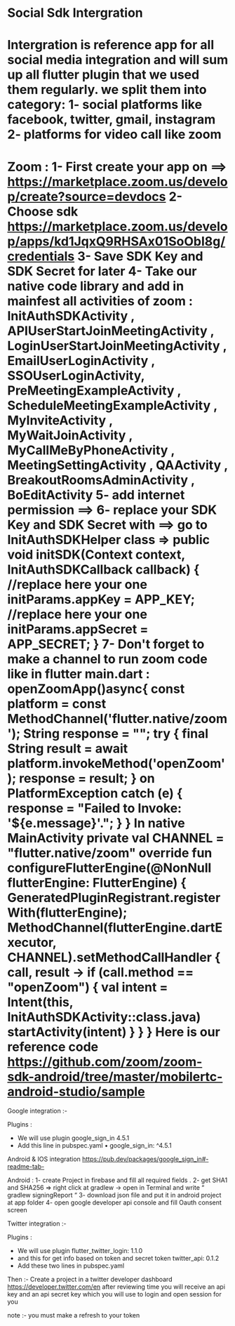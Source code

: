 # Social Sdk Intergration
Intergration is reference app for all social media integration and will sum up all flutter plugin that we used them regularly.
we split them into category:
1- social platforms like facebook, twitter, gmail, instagram
2- platforms for video call like zoom
======================================================
Zoom :
1- First create your app on ==> https://marketplace.zoom.us/develop/create?source=devdocs
2- Choose sdk https://marketplace.zoom.us/develop/apps/kd1JqxQ9RHSAx01SoObI8g/credentials
3- Save SDK Key and SDK Secret for later
4- Take our native code library and add in mainfest all activities of zoom  :
InitAuthSDKActivity , APIUserStartJoinMeetingActivity , LoginUserStartJoinMeetingActivity , EmailUserLoginActivity , SSOUserLoginActivity,
PreMeetingExampleActivity , ScheduleMeetingExampleActivity , MyInviteActivity , MyWaitJoinActivity , MyCallMeByPhoneActivity , MeetingSettingActivity ,
QAActivity , BreakoutRoomsAdminActivity , BoEditActivity 
5- add internet permission ==>     <uses-permission android:name="android.permission.INTERNET" />
6- replace your SDK Key and SDK Secret with ==> go to  InitAuthSDKHelper class => 
    public void initSDK(Context context, InitAuthSDKCallback callback) {
            //replace here your one 
            initParams.appKey = APP_KEY;
            //replace here your one 
            initParams.appSecret =  APP_SECRET; 
            }
7- Don't forget to make a channel to run zoom code like
in flutter main.dart : 
openZoomApp()async{
    const platform = const MethodChannel('flutter.native/zoom');
    String response = "";
    try {
      final String result = await platform.invokeMethod('openZoom');
      response = result;
    } on PlatformException catch (e) {
      response = "Failed to Invoke: '${e.message}'.";
    }
  }
  In native MainActivity 
    private val CHANNEL = "flutter.native/zoom"
    override fun configureFlutterEngine(@NonNull flutterEngine: FlutterEngine) {
        GeneratedPluginRegistrant.registerWith(flutterEngine);
        MethodChannel(flutterEngine.dartExecutor, CHANNEL).setMethodCallHandler { call, result ->
            if (call.method == "openZoom") {
                val intent = Intent(this, InitAuthSDKActivity::class.java)
                startActivity(intent)
            }
        }
    }
Here is our reference code https://github.com/zoom/zoom-sdk-android/tree/master/mobilertc-android-studio/sample
=====================================================================
Google integration :- 

Plugins : 
-	We will use plugin google_sign_in 4.5.1 
-	Add this line in pubspec.yaml 
•	google_sign_in: ^4.5.1

Android & IOS  integration  https://pub.dev/packages/google_sign_in#-readme-tab- 

Android : 
     1- create Project in firebase and fill all required fields .
     2- get SHA1 and SHA256 => right click at gradlew -> open in Terminal and write
 “ gradlew  signingReport “
    3- download json file and put it in android project at app folder
    4- open google developer  api console and fill Oauth consent screen
    
Twitter integration :- 

Plugins : 
-	We will use plugin flutter_twitter_login: 1.1.0
-   and this for get info based on token and secret token twitter_api: 0.1.2
-	Add these two lines in pubspec.yaml 

Then :- 
Create a project in a twitter developer dashboard https://developer.twitter.com/en
after reviewing time you will receive an api key and an api secret key which you will use to login and open session for you 

note :- you must make a refresh to your token

    


